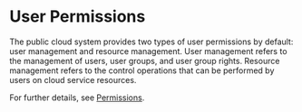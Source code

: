 # User Permissions<a name="en-us_topic_0053999691"></a>

The public cloud system provides two types of user permissions by default: user management and resource management. User management refers to the management of users, user groups, and user group rights. Resource management refers to the control operations that can be performed by users on cloud service resources.

For further details, see  [Permissions](https://docs.otc.t-systems.com/en-us/permissions/index.html).

